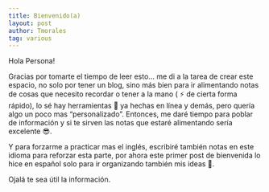 ```yaml
---
title: Bienvenido(a)
layout: post
author: Tmorales
tag: various
---
```


Hola Persona!

Gracias por tomarte el tiempo de leer esto... me di a la tarea de crear este espacio, no solo por tener un blog, sino más bien para ir alimentando notas de cosas que necesito recordar o tener a la mano ( ⚡ de cierta forma rápido), lo sé hay herramientas 🔧 ya hechas en línea y demás, pero quería algo un poco mas “personalizado”. Entonces, me daré tiempo para poblar de información y si te sirven las notas que estaré alimentando sería excelente 😎.

Y para forzarme a practicar mas el inglés, escribiré también notas en este idioma para reforzar esta parte, por ahora este primer post de bienvenida lo hice en español solo para ir organizando también mis ideas 🧩.

Ojalá te sea útil la información.